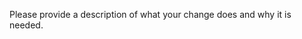 <!-- Make sure your change works as expected by running the documentation locally. -->

Please provide a description of what your change does and why it is needed.
